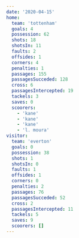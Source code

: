 ```yaml
---
date: '2020-04-15'
home:
  team: 'tottenham'
  goals: 4
  possession: 62
  shots: 18
  shotsIn: 11
  faults: 2
  offsides: 1
  corners: 4
  penalties: 1
  passages: 155
  passagesSucceded: 128
  cross: 6
  passagesIntercepted: 19
  tackels: 3
  saves: 0
  scoorers:
    - 'kane'
    - 'kane'
    - 'kane'
    - 'l. moura'
visitor:
  team: 'everton'
  goals: 0
  possession: 38
  shots: 1
  shotsIn: 0
  faults: 1
  offsides: 1
  corners: 0
  penalties: 2
  passages: 76
  passagesSucceded: 52
  cross: 2
  passagesIntercepted: 11
  tackels: 5
  saves: 9
  scoorers: []
---
```

